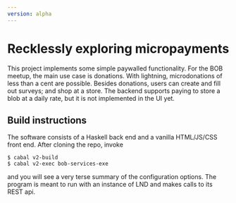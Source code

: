 ```yaml
---
version: alpha
---
```


Recklessly exploring micropayments
====

This project implements some simple paywalled functionality.  For the BOB 
meetup, the main use case is donations.  With lightning, microdonations of less 
than a cent are possible.  Besides donations, users can create and fill out 
surveys; and shop at a store.  The backend supports paying to store a blob at a 
daily rate, but it is not implemented in the UI yet.

Build instructions
----

The software consists of a Haskell back end and a vanilla HTML/JS/CSS front 
end.  After cloning the repo, invoke

```
$ cabal v2-build
$ cabal v2-exec bob-services-exe
```

and you will see a very terse summary of the configuration options.   The 
program is meant to run with an instance of LND and makes calls to its REST 
api.

